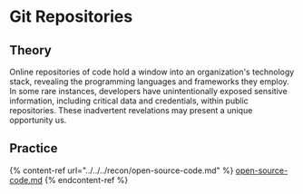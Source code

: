 # Git Repositories

## Theory

Online repositories of code hold a window into an organization's technology stack, revealing the programming languages and frameworks they employ. In some rare instances, developers have unintentionally exposed sensitive information, including critical data and credentials, within public repositories. These inadvertent revelations may present a unique opportunity us.

## Practice

{% content-ref url="../../../recon/open-source-code.md" %}
[open-source-code.md](../../../recon/open-source-code.md)
{% endcontent-ref %}
